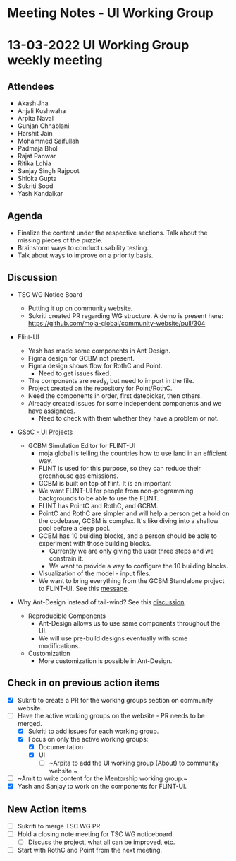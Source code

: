 # Meeting Notes - UI Working Group

# 13-03-2022 UI Working Group weekly meeting 

## Attendees
- Akash Jha
- Anjali Kushwaha
- Arpita Naval
- Gunjan Chhablani
- Harshit Jain
- Mohammed Saifullah
- Padmaja Bhol
- Rajat Panwar
- Ritika Lohia
- Sanjay Singh Rajpoot
- Shloka Gupta
- Sukriti Sood
- Yash Kandalkar

## Agenda
- Finalize the content under the respective sections. Talk about the missing pieces of the puzzle.
- Brainstorm ways to conduct usability testing.
- Talk about ways to improve on a priority basis.

## Discussion
- TSC WG Notice Board
    - Putting it up on community website.
    - Sukriti created PR regarding WG structure. A demo is present here: https://github.com/moja-global/community-website/pull/304

- Flint-UI
    - Yash has made some components in Ant Design.
    - Figma design for GCBM not present.
    - Figma design shows flow for RothC and Point.
        - Need to get issues fixed.
    - The components are ready, but need to import in the file.
    - Project created on the repository for Point/RothC.
    - Need the components in order, first datepicker, then others.
    - Already created issues for some independent components and we have assignees.
        - Need to check with them whether they have a problem or not.


- [GSoC - UI Projects](https://github.com/moja-global/mentorship/blob/main/google-summer-of-code/GSOC-2022-Ideas.md)
    -  GCBM Simulation Editor for FLINT-UI
        -  moja global is telling the countries how to use land in an efficient way.
        -  FLINT is used for this purpose, so they can reduce their greenhouse gas emissions.
        -  GCBM is built on top of flint. It is an important
        -  We want FLINT-UI for people from non-programming backgrounds to be able to use the FLINT.
        - FLINT has PointC and RothC, and GCBM.
        - PointC and RothC are simpler and will help a person get a hold on the codebase, GCBM is complex. It's like diving into a shallow pool before a deep pool.
        - GCBM has 10 building blocks, and a person should be able to experiment with those building blocks.
            - Currently we are only giving the user three steps and we constrain it.
            - We want to provide a way to configure the 10 building blocks.
        - Visualization of the model - input files.
        - We want to bring everything from the GCBM Standalone project to FLINT-UI. See this [message](https://mojaglobal.slack.com/archives/C010Z37GL2U/p1645086514631459).

- Why Ant-Design instead of tail-wind? See this [discussion](https://github.com/moja-global/FLINT-UI/discussions/173).
    - Reproducible Components
        - Ant-Design allows us to use same components throughout the UI.
        - We will use pre-build designs eventually with some modifications.
    - Customization
        - More customization is possible in Ant-Design.

## Check in on previous action items
- [x] Sukriti to create a PR for the working groups section on community website.
- [ ] Have the active working groups on the website - PR needs to be merged.
    - [x] Sukriti to add issues for each working group.
    - [x] Focus on only the active working groups:
        - [x] Documentation
        - [x] UI
            - [ ] ~Arpita to add the UI working group (About) to community website.~
- [ ] ~Amit to write content for the Mentorship working group.~
- [x] Yash and Sanjay to work on the components for FLINT-UI.

## New Action items
- [ ] Sukriti to merge TSC WG PR.
- [ ] Hold a closing note meeting for TSC WG noticeboard.
    - [ ] Discuss the project, what all can be improved, etc.
- [ ] Start with RothC and Point from the next meeting.